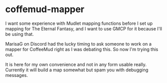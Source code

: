 # coffemud-mapper
I want some experience with Mudlet mapping functions before I set up mapping for The Eternal Fantasy, and I want to use GMCP for it because I'll be using that.

MarisaG on Discord had the lucky timing to ask someone to work on a mapper for CoffeeMud right as I was debating this.  So now I'm trying this out.

It is here for my own convenience and not in any form usable really.  Currently it will build a map somewhat but spam you with debugging messages.
